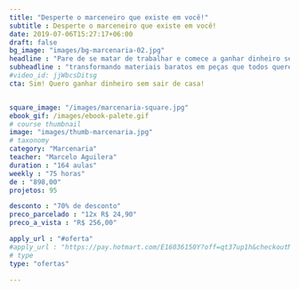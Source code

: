 ```yaml
---
title: "Desperte o marceneiro que existe em você!"
subtitle : Desperte o marceneiro que existe em você!
date: 2019-07-06T15:27:17+06:00
draft: false
bg_image: "images/bg-marcenaria-02.jpg"
headline : "Pare de se matar de trabalhar e comece a ganhar dinheiro sem sair de casa"
subheadline : "transformando materiais baratos em peças que todos querem comprar"
#video_id: jjWbcsDitsg
cta: Sim! Quero ganhar dinheiro sem sair de casa!


square_image: "/images/marcenaria-square.jpg"
ebook_gif: /images/ebook-palete.gif
# course thumbnail
image: "images/thumb-marcenaria.jpg"
# taxonomy
category: "Marcenaria"
teacher: "Marcelo Aguilera"
duration : "164 aulas"
weekly : "75 horas"
de : "898,00"
projetos: 95

desconto : "70% de desconto"
preco_parcelado : "12x R$ 24,90"
preco_a_vista : "R$ 256,00"

apply_url : "#oferta"
#apply_url : "https://pay.hotmart.com/E16036150Y?off=qt37up1h&checkoutMode=10"
# type
type: "ofertas"

---
```

